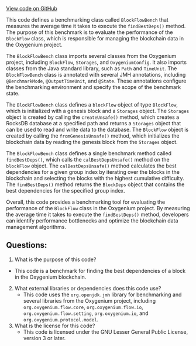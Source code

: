 [View code on GitHub](https://github.com/oxygenium/oxygenium/benchmark/src/main/scala/org/oxygenium/benchmark/BlockFlowBench.scala)

This code defines a benchmarking class called `BlockFlowBench` that measures the average time it takes to execute the `findBestDeps()` method. The purpose of this benchmark is to evaluate the performance of the `BlockFlow` class, which is responsible for managing the blockchain data in the Oxygenium project.

The `BlockFlowBench` class imports several classes from the Oxygenium project, including `BlockFlow`, `Storages`, and `OxygeniumConfig`. It also imports classes from the Java standard library, such as `Path` and `TimeUnit`. The `BlockFlowBench` class is annotated with several JMH annotations, including `@BenchmarkMode`, `@OutputTimeUnit`, and `@State`. These annotations configure the benchmarking environment and specify the scope of the benchmark state.

The `BlockFlowBench` class defines a `blockFlow` object of type `BlockFlow`, which is initialized with a genesis block and a `Storages` object. The `Storages` object is created by calling the `createUnsafe()` method, which creates a RocksDB database at a specified path and returns a `Storages` object that can be used to read and write data to the database. The `BlockFlow` object is created by calling the `fromGenesisUnsafe()` method, which initializes the blockchain data by reading the genesis block from the `Storages` object.

The `BlockFlowBench` class defines a single benchmark method called `findBestDeps()`, which calls the `calBestDepsUnsafe()` method on the `blockFlow` object. The `calBestDepsUnsafe()` method calculates the best dependencies for a given group index by iterating over the blocks in the blockchain and selecting the blocks with the highest cumulative difficulty. The `findBestDeps()` method returns the `BlockDeps` object that contains the best dependencies for the specified group index.

Overall, this code provides a benchmarking tool for evaluating the performance of the `BlockFlow` class in the Oxygenium project. By measuring the average time it takes to execute the `findBestDeps()` method, developers can identify performance bottlenecks and optimize the blockchain data management algorithms.
## Questions: 
 1. What is the purpose of this code?
   - This code is a benchmark for finding the best dependencies of a block in the Oxygenium blockchain.
2. What external libraries or dependencies does this code use?
   - This code uses the `org.openjdk.jmh` library for benchmarking and several libraries from the Oxygenium project, including `org.oxygenium.flow.core`, `org.oxygenium.flow.io`, `org.oxygenium.flow.setting`, `org.oxygenium.io`, and `org.oxygenium.protocol.model`.
3. What is the license for this code?
   - This code is licensed under the GNU Lesser General Public License, version 3 or later.